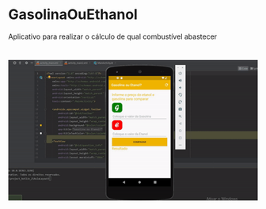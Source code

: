 # GasolinaOuEthanol
Aplicativo para realizar o cálculo de qual combustível abastecer
#
![](https://github.com/LeviJunior1/GasolinaOuEthanol/blob/main/GasolinaOuEtanol-main/gif/gif.gif)
